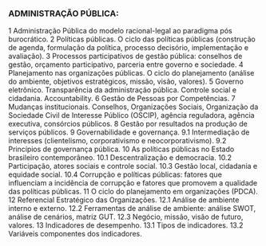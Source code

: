 ### ADMINISTRAÇÃO PÚBLICA: 
1 Administração Pública do modelo racional-legal ao paradigma pós burocrático.
2 Políticas públicas. O ciclo das políticas públicas (construção de agenda, formulação da política, processo decisório, implementação e avaliação). 
3 Processos participativos de gestão pública: conselhos de gestão, orçamento participativo, parceria entre governo e sociedade. 
4 Planejamento nas organizações públicas. O ciclo do planejamento (análise do ambiente, objetivos estratégicos, missão, visão, valores). 
5 Governo eletrônico. Transparência da administração pública. Controle social e cidadania. Accountability. 
6 Gestão de Pessoas por Competências. 
7 Mudanças institucionais. Conselhos, Organizações Sociais, Organização da Sociedade Civil de Interesse Público (OSCIP), agência reguladora, agência executiva, consórcios públicos. 
8 Gestão por resultados na produção de serviços públicos. 
9 Governabilidade e governança. 
9.1 Intermediação  de interesses (clientelismo, corporativismo e neocorporativismo). 
9.2 Princípios de governança pública. 
10 As políticas públicas no Estado brasileiro contemporâneo. 
10.1 Descentralização e democracia. 
10.2 Participação, atores sociais e controle social. 
10.3 Gestão local, cidadania e equidade social. 
10.4 Corrupção e políticas públicas: fatores que influenciam a incidência de corrupção e fatores que promovem a qualidade das políticas públicas. 
11 O ciclo do planejamento em organizações (PDCA). 
12 Referencial Estratégico das Organizações.
12.1 Análise de ambiente interno e externo. 
12.2 Ferramentas de análise de ambiente: análise SWOT, análise de cenários, matriz GUT. 
12.3 Negócio, missão, visão de futuro, valores. 
13 Indicadores de desempenho. 
13.1 Tipos de indicadores. 
13.2 Variáveis componentes dos indicadores.